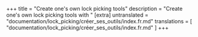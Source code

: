 +++
title = "Create one's own lock picking tools"
description = "Create one's own lock picking tools with "
[extra]
untranslated = "documentation/lock_picking/créer_ses_outils/index.fr.md"
translations = [
    "documentation/lock_picking/créer_ses_outils/index.fr.md"
]
+++
